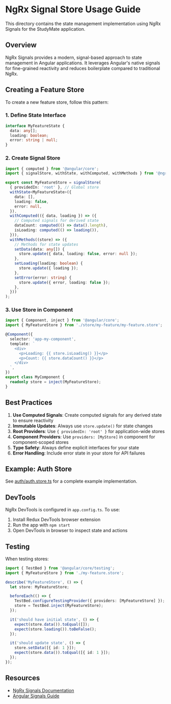 # NgRx Signal Store Usage Guide

This directory contains the state management implementation using NgRx Signals for the StudyMate application.

## Overview

NgRx Signals provides a modern, signal-based approach to state management in Angular applications. It leverages Angular's native signals for fine-grained reactivity and reduces boilerplate compared to traditional NgRx.

## Creating a Feature Store

To create a new feature store, follow this pattern:

### 1. Define State Interface

```typescript
interface MyFeatureState {
  data: any[];
  loading: boolean;
  error: string | null;
}
```

### 2. Create Signal Store

```typescript
import { computed } from '@angular/core';
import { signalStore, withState, withComputed, withMethods } from '@ngrx/signals';

export const MyFeatureStore = signalStore(
  { providedIn: 'root' }, // Global store
  withState<MyFeatureState>({
    data: [],
    loading: false,
    error: null,
  }),
  withComputed(({ data, loading }) => ({
    // Computed signals for derived state
    dataCount: computed(() => data().length),
    isLoading: computed(() => loading()),
  })),
  withMethods((store) => ({
    // Methods for state updates
    setData(data: any[]) {
      store.update({ data, loading: false, error: null });
    },
    setLoading(loading: boolean) {
      store.update({ loading });
    },
    setError(error: string) {
      store.update({ error, loading: false });
    },
  }))
);
```

### 3. Use Store in Component

```typescript
import { Component, inject } from '@angular/core';
import { MyFeatureStore } from './store/my-feature/my-feature.store';

@Component({
  selector: 'app-my-component',
  template: `
    <div>
      <p>Loading: {{ store.isLoading() }}</p>
      <p>Count: {{ store.dataCount() }}</p>
    </div>
  `,
})
export class MyComponent {
  readonly store = inject(MyFeatureStore);
}
```

## Best Practices

1. **Use Computed Signals**: Create computed signals for any derived state to ensure reactivity
2. **Immutable Updates**: Always use `store.update()` for state changes
3. **Root Providers**: Use `{ providedIn: 'root' }` for application-wide stores
4. **Component Providers**: Use `providers: [MyStore]` in component for component-scoped stores
5. **Type Safety**: Always define explicit interfaces for your state
6. **Error Handling**: Include error state in your store for API failures

## Example: Auth Store

See [auth/auth.store.ts](./auth/auth.store.ts) for a complete example implementation.

## DevTools

NgRx DevTools is configured in `app.config.ts`. To use:

1. Install Redux DevTools browser extension
2. Run the app with `npm start`
3. Open DevTools in browser to inspect state and actions

## Testing

When testing stores:

```typescript
import { TestBed } from '@angular/core/testing';
import { MyFeatureStore } from './my-feature.store';

describe('MyFeatureStore', () => {
  let store: MyFeatureStore;

  beforeEach(() => {
    TestBed.configureTestingProvider({ providers: [MyFeatureStore] });
    store = TestBed.inject(MyFeatureStore);
  });

  it('should have initial state', () => {
    expect(store.data()).toEqual([]);
    expect(store.loading()).toBeFalse();
  });

  it('should update state', () => {
    store.setData([{ id: 1 }]);
    expect(store.data()).toEqual([{ id: 1 }]);
  });
});
```

## Resources

- [NgRx Signals Documentation](https://ngrx.io/guide/signals)
- [Angular Signals Guide](https://angular.io/guide/signals)
